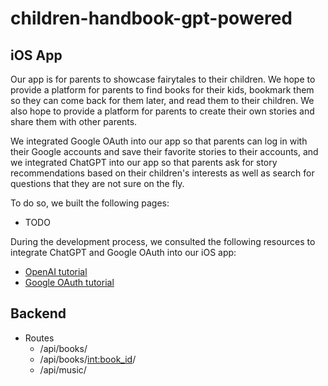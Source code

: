 # children-handbook-gpt-powered

## iOS App

Our app is for parents to showcase fairytales to their children. We hope to provide a platform for parents to find books for their kids, bookmark them so they can come back for them later, and read them to their children. We also hope to provide a platform for parents to create their own stories and share them with other parents.

We integrated Google OAuth into our app so that parents can log in with their Google accounts and save their favorite stories to their accounts, and we integrated ChatGPT into our app so that parents ask for story recommendations based on their children's interests as well as search for questions that they are not sure on the fly.

To do so, we built the following pages:

- TODO

During the development process, we consulted the following resources to integrate ChatGPT and Google OAuth into our iOS app:

- [OpenAI tutorial](https://youtu.be/XF8IbrNh7E0)
- [Google OAuth tutorial](https://youtu.be/M5LiqOBDeGg)

## Backend

- Routes
  - /api/books/
  - /api/books/<int:book_id>/
  - /api/music/
